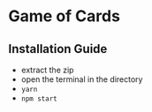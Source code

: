 # Game of Cards

## Installation Guide
- extract the zip
- open the terminal in the directory
- `yarn`
- `npm start`
